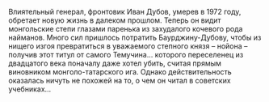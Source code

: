 <!--2016-11-26 21:19:55-->
Влиятельный генерал, фронтовик Иван Дубов, умерев в 1972 году, обретает новую жизнь в далеком прошлом.
Теперь он видит монгольские степи глазами паренька из захудалого кочевого рода найманов. Много сил пришлось потратить Баурджину-Дубову, чтобы из нищего изгоя превратиться в уважаемого степного князя – нойона – получив этот титул от самого Темучина… которого переселенец из двадцатого века поначалу даже хотел убить, считая прямым виновником монголо-татарского ига.
Однако действительность оказалась ничуть не похожей на то, о чем он читал в советских учебниках…